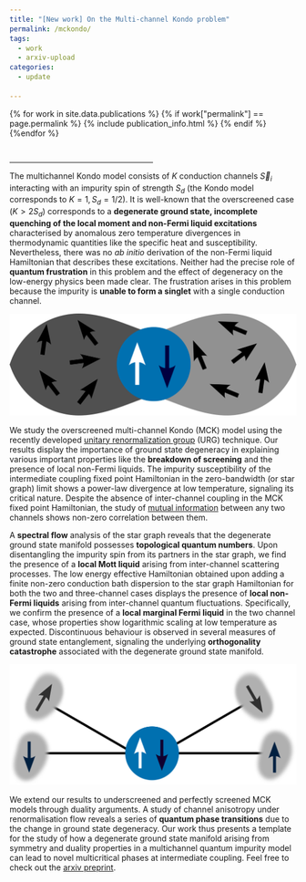 ```yaml
---
title: "[New work] On the Multi-channel Kondo problem"
permalink: /mckondo/
tags:
  - work
  - arxiv-upload
categories:
  - update

---
```


{% for work in site.data.publications %}
{% if work["permalink"] == page.permalink %}
{% include publication_info.html %}
{% endif %}
{%endfor %}
<div style="height:2em;width:50%; border-bottom:0.2em solid gray;"></div>

The multichannel Kondo model consists of $K$ conduction channels $\vec S_i$ interacting with an impurity spin of strength $S_d$ (the Kondo model corresponds to $K=1,S_d=1/2$). It is well-known that the overscreened case $(K > 2S_d)$ corresponds to a **degenerate ground state, incomplete quenching of the local moment and non-Fermi liquid excitations** characterised by anomalous zero temperature divergences in thermodynamic quantities like the specific heat and susceptibility. Nevertheless, there was no _ab initio_ derivation of the non-Fermi liquid Hamiltonian that describes these excitations. Neither had the precise role of **quantum frustration** in this problem and the effect of degeneracy on the low-energy physics been made clear. The frustration arises in this problem because the impurity is **unable to form a singlet** with a single conduction channel.

![](/assets/images/MCkondo/mchannels.svg)

We study the overscreened multi-channel Kondo (MCK) model using the recently developed [unitary renormalization group](https://www.sciencedirect.com/science/article/pii/S055032132030256X) (URG) technique. Our results display the importance of ground state degeneracy in explaining various important properties like the **breakdown of screening** and the presence of local non-Fermi liquids. The impurity susceptibility of the intermediate coupling fixed point Hamiltonian in the zero-bandwidth (or star graph) limit shows a power-law divergence at low temperature, signaling its critical nature. Despite the absence of inter-channel coupling in the MCK fixed point Hamiltonian, the study of [mutual information](https://en.wikipedia.org/wiki/Mutual_information) between any two channels shows non-zero correlation between them. 

A **spectral flow** analysis of the star graph reveals that the degenerate ground state manifold possesses **topological quantum numbers**. Upon disentangling the impurity spin from its partners in the star graph, we find the presence of a **local Mott liquid** arising from inter-channel scattering processes.
The low energy effective Hamiltonian obtained upon adding a finite non-zero conduction bath dispersion to the star graph Hamiltonian for both the two and three-channel cases displays the presence of **local non-Fermi liquids** arising from inter-channel quantum fluctuations. Specifically, we confirm the presence of a **local marginal Fermi liquid** in the two channel case, whose properties show logarithmic scaling at low temperature as expected. Discontinuous behaviour is observed in several measures of ground state entanglement, signaling the underlying **orthogonality catastrophe** associated with the degenerate ground state manifold.

![](/assets/images/MCkondo/singlet.svg)

We extend our results to underscreened and perfectly screened MCK models through duality arguments. A study of channel anisotropy under renormalisation flow reveals a series of **quantum phase transitions** due to the change in ground state degeneracy. Our work thus presents a template for the study of how a degenerate ground state manifold arising from symmetry and duality properties in a multichannel quantum impurity model can lead to novel multicritical phases at intermediate coupling. 
Feel free to check out the [arxiv preprint](https://arxiv.org/abs/2111.10580).
